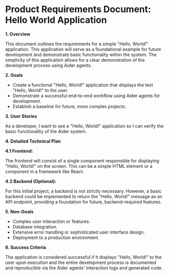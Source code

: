 # Product Requirements Document: Hello World Application

**1. Overview**

This document outlines the requirements for a simple "Hello, World!" application. This application will serve as a foundational example for future development and demonstrate basic functionality within the system.  The simplicity of this application allows for a clear demonstration of the development process using Aider agents.

**2. Goals**

* Create a functional "Hello, World!" application that displays the text "Hello, World!" to the user.
* Demonstrate a successful end-to-end workflow using Aider agents for development.
* Establish a baseline for future, more complex projects.

**3. User Stories**

As a developer, I want to see a "Hello, World!" application so I can verify the basic functionality of the Aider system.

**4. Detailed Technical Plan**

**4.1 Frontend:**

The frontend will consist of a single component responsible for displaying "Hello, World!" on the screen.  This can be a simple HTML element or a component in a framework like React.

**4.2 Backend (Optional):**

For this initial project, a backend is not strictly necessary. However, a basic backend could be implemented to return the "Hello, World!" message as an API endpoint, providing a foundation for future, backend-required features.

**5. Non-Goals**

* Complex user interaction or features.
* Database integration.
* Extensive error handling or sophisticated user interface design.
* Deployment to a production environment.

**6. Success Criteria**

The application is considered successful if it displays "Hello, World!" to the user upon execution and the entire development process is documented and reproducible via the Aider agents' interaction logs and generated code.